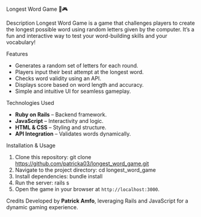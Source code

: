 Longest Word Game 🧠🎮

Description
Longest Word Game is a game that challenges players to create the longest possible word using random letters given by the computer. It’s a fun and interactive way to test your word-building skills and your vocabulary!

Features
- Generates a random set of letters for each round.
- Players input their best attempt at the longest word.
- Checks word validity using an API.
- Displays score based on word length and accuracy.
- Simple and intuitive UI for seamless gameplay.

Technologies Used
- **Ruby on Rails** – Backend framework.
- **JavaScript** – Interactivity and logic.
- **HTML & CSS** – Styling and structure.
- **API Integration** – Validates words dynamically.

Installation & Usage
1. Clone this repository:
git clone https://github.com/patricka03/longest_word_game.git
2. Navigate to the project directory:
cd longest_word_game
3. Install dependencies:
bundle install
4. Run the server:
rails s
5. Open the game in your browser at `http://localhost:3000`.

Credits
Developed by **Patrick Amfo**, leveraging Rails and JavaScript for a dynamic gaming experience.
